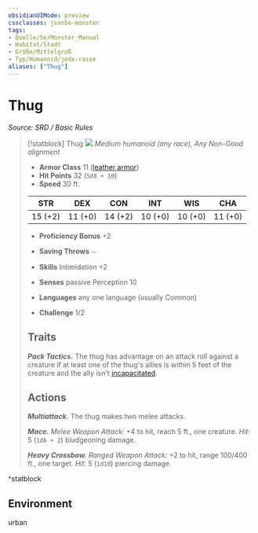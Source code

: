 ```yaml
---
obsidianUIMode: preview
cssclasses: json5e-monster
tags:
- Quelle/5e/Monster_Manual
- Habitat/Stadt
- Größe/Mittelgroß
- Typ/Humanoid/jede-rasse
aliases: ["Thug"]
---
```

# Thug
*Source: SRD / Basic Rules*  

> [!statblock] Thug
> ![](compendium/bestiary/humanoid/token/thug.png#token)
> *Medium humanoid (any race), Any Non-Good alignment*
> 
> - **Armor Class** 11  ([leather armor](compendium/items/leather-armor.md))
> - **Hit Points** 32 (`5d8 + 10`)
> - **Speed** 30 ft.
> 
> |STR|DEX|CON|INT|WIS|CHA|
> |:---:|:---:|:---:|:---:|:---:|:---:|
> |15 (+2)|11 (+0)|14 (+2)|10 (+0)|10 (+0)|11 (+0)|
> 
> - **Proficiency Bonus** +2
> - **Saving Throws** ⏤
> - **Skills** Intimidation +2
> - **Senses** passive Perception 10
> 
> - **Languages** any one language (usually Common)
> - **Challenge** 1/2
> 
> ## Traits
> 
> ***Pack Tactics.*** The thug has advantage on an attack roll against a creature if at least one of the thug's allies is within 5 feet of the creature and the ally isn't [incapacitated](rules/conditions.md#incapacitated).
> 
> ## Actions
> 
> ***Multiattack.*** The thug makes two melee attacks.
> 
> ***Mace.*** *Melee Weapon Attack:* +4 to hit, reach 5 ft., one creature. *Hit:* 5 (`1d6 + 2`) bludgeoning damage.
> 
> ***Heavy Crossbow.*** *Ranged Weapon Attack:* +2 to hit, range 100/400 ft., one target. *Hit:* 5 (`1d10`) piercing damage.

^statblock

## Environment

urban